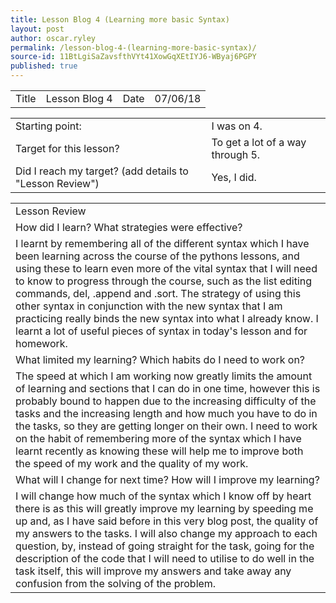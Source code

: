 ```yaml
---
title: Lesson Blog 4 (Learning more basic Syntax)
layout: post
author: oscar.ryley
permalink: /lesson-blog-4-(learning-more-basic-syntax)/
source-id: 11BtLgiSaZavsfthVYt41XowGqXEtIYJ6-WByaj6PGPY
published: true
---
```

<table>
  <tr>
    <td>Title</td>
    <td>Lesson Blog 4</td>
    <td>Date</td>
    <td>07/06/18</td>
  </tr>
</table>


<table>
  <tr>
    <td>Starting point:</td>
    <td>I was on 4.</td>
  </tr>
  <tr>
    <td>Target for this lesson?</td>
    <td>To get a lot of a way through 5.</td>
  </tr>
  <tr>
    <td>Did I reach my target? 
(add details to "Lesson Review")</td>
    <td> Yes, I did.</td>
  </tr>
</table>


<table>
  <tr>
    <td>Lesson Review</td>
  </tr>
  <tr>
    <td>How did I learn? What strategies were effective? </td>
  </tr>
  <tr>
    <td>I learnt by remembering all of the different syntax which I have been learning across the course of the pythons lessons, and using these to learn even more of the vital syntax that I will need to know to progress through the course, such as the list editing commands, del, .append and .sort. The strategy of using this other syntax in conjunction with the new syntax that I am practicing really binds the new syntax into what I already know. I learnt a lot of useful pieces of syntax in today's lesson and for homework.</td>
  </tr>
  <tr>
    <td>What limited my learning? Which habits do I need to work on? </td>
  </tr>
  <tr>
    <td>The speed at which I am working now greatly limits the amount of learning and sections that I can do in one time, however this is probably bound to happen due to the increasing difficulty of the tasks and the increasing length and how much you have to do in the tasks, so they are getting longer on their own. I need to work on the habit of remembering more of the syntax which I have learnt recently as knowing these will help me to improve both the speed of my work and the quality of my work.</td>
  </tr>
  <tr>
    <td>What will I change for next time? How will I improve my learning?</td>
  </tr>
  <tr>
    <td>I will change how much of the syntax which I know off by heart there is as this will greatly improve my learning by speeding me up and, as I have said before in this very blog post, the quality of my answers to the tasks. I will also change my approach to each question, by, instead of going straight for the task, going for the description of the code that I will need to utilise to do well in the task itself, this will improve my answers and take away any confusion from the solving of the problem.</td>
  </tr>
</table>


